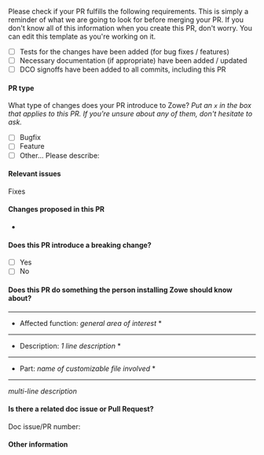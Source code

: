 <!-- Thank you for your pull request! Please provide a description of the changes in this PR in the field above and provide the following information. -->

Please check if your PR fulfills the following requirements. This is simply a reminder of what we are going to look for before merging your PR. If you don't know all of this information when you create this PR, don't worry. You can edit this template as you're working on it.

- [ ] Tests for the changes have been added (for bug fixes / features)
- [ ] Necessary documentation (if appropriate) have been added / updated
- [ ] DCO signoffs have been added to all commits, including this PR

#### PR type
What type of changes does your PR introduce to Zowe? _Put an `x` in the box that applies to this PR. If you're unsure about any of them, don't hesitate to ask._ 
- [ ] Bugfix <!-- non-breaking change which fixes an issue -->
- [ ] Feature <!-- non-breaking change which adds functionality -->
- [ ] Other... Please describe:

#### Relevant issues
<!-- Link to a relevant GitHub issue if any. If this PR applies to multiple issues, preface each issue reference with the "Fixes" keyword. For example, Fixes #123, Fixes #456. -->

Fixes <!-- Issue number -->

#### Changes proposed in this PR
<!-- Please describe your Pull Request. -->
- 

#### Does this PR introduce a breaking change?
<!-- Is this a fix or feature that would cause existing functionality to not work as expected? -->

- [ ] Yes
- [ ] No

<!-- If yes, please describe the impact and migration path below.-->

#### Does this PR do something the person installing Zowe should know about?

<!-- Is this a fix or a feature that changes customizable files (e.g. configuration files, sample JCL, etc),
product requirements, or other installation or configuration related area? If so, please fill out the template below. 
There is no need to report the need to restart the servers to activate the change. Note that the provided text will be formatted in 64-character lines, and that round brackets, ( and ), must always be used in matching pairs. -->

---
* Affected function: _general area of interest_ *

---
* Description: _1 line description_ *

---
* Part: _name of customizable file involved_  *

---
_multi-line description_

#### Is there a related doc issue or Pull Request? 
<!-- Link to a relevant documentation issue or Pull Request if any. -->

Doc issue/PR number: 

#### Other information

